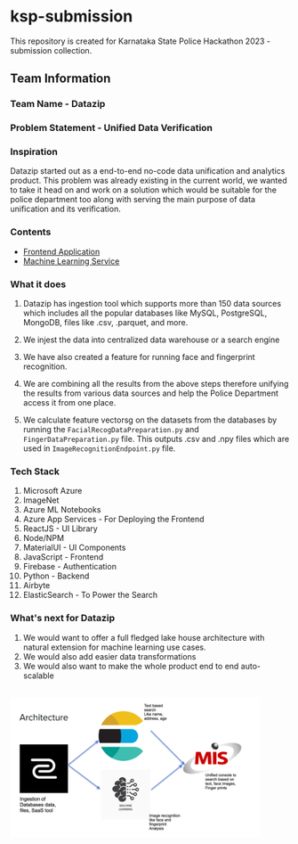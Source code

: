 # ksp-submission
This repository is created for Karnataka State Police Hackathon 2023 - submission collection. 
## Team Information

### Team Name - Datazip

### Problem Statement - Unified Data Verification

### Inspiration

Datazip started out as a end-to-end no-code data unification and analytics product. This problem was already existing in the current world, we wanted to take it head on and work on a solution which would be suitable for the police department too along with serving the main purpose of data unification and its verification.

### Contents

- [Frontend Application](./Frontend)
- [Machine Learning Service](./MLS)


### What it does

1. Datazip has ingestion tool which supports more than 150 data sources which includes all the popular databases like MySQL, PostgreSQL, MongoDB, files like .csv, .parquet, and more.

2. We injest the data into centralized data warehouse or a search engine

3. We have also created a feature for running face and fingerprint recognition.

4. We are combining all the results from the above steps therefore unifying the results from various data sources and help the Police Department access it from one place.

5. We calculate feature vectorsg on the datasets from the databases by running the `FacialRecogDataPreparation.py` and `FingerDataPreparation.py` file. This outputs .csv and .npy files which are used in `ImageRecognitionEndpoint.py` file. 

### Tech Stack

1. Microsoft Azure
2. ImageNet
3. Azure ML Notebooks
4. Azure App Services - For Deploying the Frontend
5. ReactJS - UI Library
6. Node/NPM
7. MaterialUI - UI Components
8. JavaScript - Frontend
9. Firebase - Authentication
10. Python - Backend
11. Airbyte
12. ElasticSearch - To Power the Search

### What's next for Datazip

1. We would want to offer a full fledged lake house architecture with natural extension for machine learning use cases.
2. We would also add easier data transformations
3. We would also want to make the whole product end to end auto-scalable

<br />



<img src="./Frontend/Datazip.png" width="450" height="250" alt="Architecture"/>


